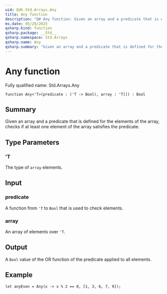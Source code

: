 ```yaml
---
uid: Qdk.Std.Arrays.Any
title: Any function
description: "Q# Any function: Given an array and a predicate that is defined for the elements of the array, checks if at least one element of the array satisfies the predicate."
ms.date: 05/29/2025
qsharp.kind: function
qsharp.package: __Std__
qsharp.namespace: Std.Arrays
qsharp.name: Any
qsharp.summary: "Given an array and a predicate that is defined for the elements of the array, checks if at least one element of the array satisfies the predicate."
---
```


# Any function

Fully qualified name: Std.Arrays.Any

```qsharp
function Any<'T>(predicate : ('T -> Bool), array : 'T[]) : Bool
```

## Summary
Given an array and a predicate that is defined
for the elements of the array, checks if at least one element of
the array satisfies the predicate.

## Type Parameters
### 'T
The type of `array` elements.

## Input
### predicate
A function from `'T` to `Bool` that is used to check elements.
### array
An array of elements over `'T`.

## Output
A `Bool` value of the OR function of the predicate applied to all elements.

## Example
```qsharp
let anyEven = Any(x -> x % 2 == 0, [1, 3, 6, 7, 9]);
```
